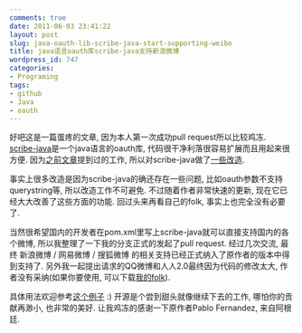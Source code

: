 ```yaml
---
comments: true
date: 2011-06-03 23:41:22
layout: post
slug: java-oauth-lib-scribe-java-start-supporting-weibo
title: java语言oauth库scribe-java支持新浪微博
wordpress_id: 747
categories:
- Programing
tags:
- github
- Java
- oauth
---
```


好吧这是一篇蛋疼的文章, 因为本人第一次成功pull request所以比较鸡冻. [scribe-java](https://github.com/fernandezpablo85/scribe-java)是一个java语言的oauth库, 代码很干净利落很容易扩展而且用起来很方便. 因为[之前文章](/something-about-oauth/)提到过的工作, 所以对scribe-java做了[一些改造](https://github.com/Arthraim/scribe-java).




事实上很多改造是因为scribe-java的确还存在一些问题, 比如oauth参数不支持querystring等, 所以改造工作不可避免. 不过随着作者非常快速的更新, 现在它已经大大改善了这些方面的功能. 回过头来再看自己的folk, 事实上也完全没有必要了.




当然很希望国内的开发者在pom.xml里写上scribe-java就可以直接支持国内的各个微博, 所以我整理了一下我的分支正式的发起了pull request. 经过几次交流, 最终 新浪微博 / 网易微博 / 搜狐微博 的相关支持已经正式纳入了原作者的版本中得到支持了. 另外我一起提出请求的QQ微博和人人2.0最终因为代码的修改太大, 作者没有采纳(如果你要使用, 可以下载[我的folk](https://github.com/Arthraim/scribe-java)).




具体用法欢迎参考[这个例子](https://github.com/fernandezpablo85/scribe-java/blob/master/src/test/java/org/scribe/examples/SinaWeiboExample.java) :) 开源是个尝到甜头就像继续下去的工作, 哪怕你的贡献再渺小, 也非常的美好. 让我鸡冻的感谢一下原作者Pablo Fernandez, 来自阿根廷.



